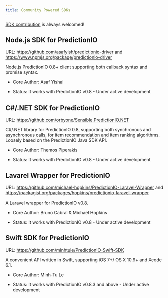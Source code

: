 ```yaml
---
title: Community Powered SDKs
---
```


[SDK contribution](/community/contribute-sdk) is always welcomed!

## Node.js SDK for PredictionIO

URL: https://github.com/asafyish/predictionio-driver and
https://www.npmjs.org/package/predictionio-driver

Node.js PredictionIO 0.8+ client supporting both callback syntax and promise
syntax.

- Core Author: Asaf Yishai

- Status: It works with PredictionIO v0.8 - Under active development


## C#/.NET SDK for PredictionIO

URL: https://github.com/orbyone/Sensible.PredictionIO.NET

C#/.NET library for PredictionIO 0.8, supporting both synchronous and
asynchronous calls, for item recommendation and item ranking algorithms. Loosely
based on the PredictionIO Java SDK API.

- Core Author: Themos Piperakis

- Status: It works with PredictionIO v0.8 - Under active development


## Lavarel Wrapper for PredictionIO

URL: https://github.com/michael-hopkins/PredictionIO-Laravel-Wrapper and https://packagist.org/packages/hopkins/predictionio-laravel-wrapper

A Laravel wrapper for PredictionIO v0.8.

- Core Author: Bruno Cabral & Michael Hopkins

- Status: It works with PredictionIO v0.8 - Under active development


## Swift SDK for PredictionIO

URL: https://github.com/minhtule/PredictionIO-Swift-SDK

A convenient API written in Swift, supporting iOS 7+/ OS X 10.9+ and Xcode 6.1.

- Core Author: Minh-Tu Le

- Status: It works with PredictionIO v0.8.3 and above - Under active development
